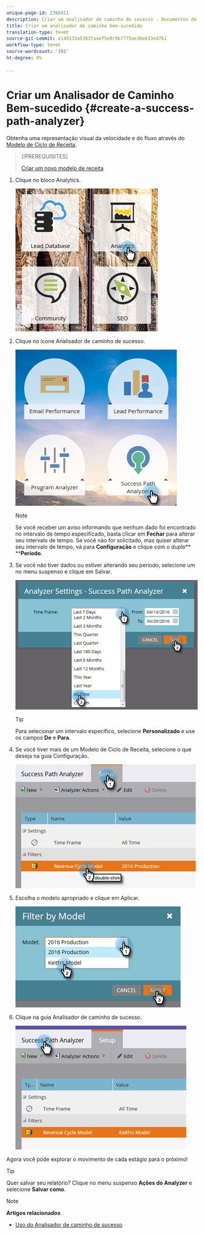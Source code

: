 ```yaml
---
unique-page-id: 2360411
description: Criar um analisador de caminho de sucesso - Documentos do marketing - Documentação do produto
title: Criar um analisador de caminho bem-sucedido
translation-type: tm+mt
source-git-commit: e149133a5383faaef5e9c9b7775ae36e633ed7b1
workflow-type: tm+mt
source-wordcount: '191'
ht-degree: 0%

---
```



# Criar um Analisador de Caminho Bem-sucedido {#create-a-success-path-analyzer}

Obtenha uma representação visual da velocidade e do fluxo através do [Modelo de Ciclo de Receita](http://docs.marketo.com/display/docs/revenue+cycle+analytics).

>[!PREREQUISITES]
>
>[Criar um novo modelo de receita](create-a-new-revenue-model.md)

1. Clique no bloco Analytics.

   ![](assets/one.png)

1. Clique no ícone Analisador de caminho de sucesso.

   ![](assets/two.png)

   >[!NOTE]
   >
   >Se você receber um aviso informando que nenhum dado foi encontrado no intervalo de tempo especificado, basta clicar em **Fechar** para alterar seu intervalo de tempo. Se você não for solicitado, mas quiser alterar seu intervalo de tempo, vá para **Configuração** e clique com o duplo** ****Período**.

1. Se você não tiver dados ou estiver alterando seu período, selecione um no menu suspenso e clique em Salvar.

   ![](assets/timeframe.png)

   >[!TIP]
   >
   >Para selecionar um intervalo específico, selecione **Personalizado** e use os campos **De** e **Para**.

1. Se você tiver mais de um Modelo de Ciclo de Receita, selecione o que deseja na guia Configuração.

   ![](assets/four.png)

1. Escolha o modelo apropriado e clique em Aplicar.

   ![](assets/five.png)

1. Clique na guia Analisador de caminho de sucesso.

   ![](assets/success-tab.png)

Agora você pode explorar o movimento de cada estágio para o próximo!

>[!TIP]
>
>Quer salvar seu relatório? Clique no menu suspenso **Ações do Analyzer** e selecione **Salvar como**.

>[!NOTE]
>
>**Artigos relacionados**
>
>* [Uso do Analisador de caminho de sucesso](using-the-success-path-analyzer.md)

>



